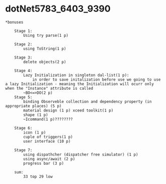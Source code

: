 # dotNet5783_6403_9390

	*bonuses

		Stage 1: 
			Using try parse(1 p)

		Stage 2: 
			using ToString(1 p)
			
		Stage 3: 
			delete objects(2 p)

		Stage 4: 
			Lazy Initialization in singleton dal-list(1 p):
				in order to save initalization before use we going to use a lazy Initialization - meaning the Initialization will ocurr only when the "Instance" attribute is called
			~BO<=>DO(2 p)
		Stage 5: 
			binding Observeble collection and dependency property (in appropriate places) (5 p)
			material design (1 p) xceed toolkit(1 p)
			shape (1 p)
			~Icommand(1 p)????????

		Stage 6: 
			icon (1 p)
			cuple of triggers(1 p)
			user interface (10 p)

		Stage 7: 
			using dispathcher (dispatcher free simulator) (1 p)
			using async/await (2 p)
			progress bar (3 p)
			
		sum:
			33 top 29 low